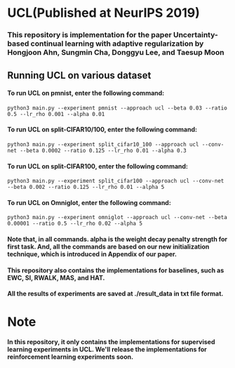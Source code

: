 UCL(Published at NeurIPS 2019)
================================
### This repository is implementation for the paper Uncertainty-based continual learning with adaptive regularization by Hongjoon Ahn, Sungmin Cha, Donggyu Lee, and Taesup Moon

Running UCL on various dataset
--------------------------------


#### To run UCL on pmnist, enter the following command:


``` python3 main.py --experiment pmnist --approach ucl --beta 0.03 --ratio 0.5 --lr_rho 0.001 --alpha 0.01 ```

#### To run UCL on split-CIFAR10/100, enter the following command:

``` python3 main.py --experiment split_cifar10_100 --approach ucl --conv-net --beta 0.0002 --ratio 0.125 --lr_rho 0.01 --alpha 0.3 ```



#### To run UCL on split-CIFAR100, enter the following command:

``` python3 main.py --experiment split_cifar100 --approach ucl --conv-net --beta 0.002 --ratio 0.125 --lr_rho 0.01 --alpha 5  ```

#### To run UCL on Omniglot, enter the following command:

``` python3 main.py --experiment omniglot --approach ucl --conv-net --beta 0.00001 --ratio 0.5 --lr_rho 0.02 --alpha 5  ```

#### Note that, in all commands. alpha is the weight decay penalty strength for first task. And, all the commands are based on our new initialization technique, which is introduced in Appendix of our paper.

#### This repository also contains the implementations for baselines, such as EWC, SI, RWALK, MAS, and HAT.

#### All the results of experiments are saved at ./result_data in txt file format.

Note
=====
#### In this repository, it only contains the implementations for supervised learning experiments in UCL. We'll release the implementations for reinforcement learning experiments soon.
